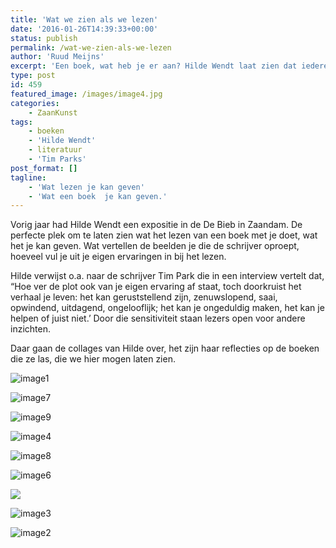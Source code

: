 ```yaml
---
title: 'Wat we zien als we lezen'
date: '2016-01-26T14:39:33+00:00'
status: publish
permalink: /wat-we-zien-als-we-lezen
author: 'Ruud Meijns'
excerpt: 'Een boek, wat heb je er aan? Hilde Wendt laat zien dat iedereen bij het lezen zijn eigen verhaal kan maken. Dat verwerkt ze in haar collages.'
type: post
id: 459
featured_image: /images/image4.jpg
categories:
    - ZaanKunst
tags:
    - boeken
    - 'Hilde Wendt'
    - literatuur
    - 'Tim Parks'
post_format: []
tagline:
    - 'Wat lezen je kan geven'
    - 'Wat een boek  je kan geven.'
---
```

Vorig jaar had Hilde Wendt een expositie in de De Bieb in Zaandam. De perfecte plek om te laten zien wat het lezen van een boek met je doet, wat het je kan geven. Wat vertellen de beelden je die de schrijver oproept, hoeveel vul je uit je eigen ervaringen in bij het lezen.

Hilde verwijst o.a. naar de schrijver Tim Park die in een interview vertelt dat, “Hoe ver de plot ook van je eigen ervaring af staat, toch doorkruist het verhaal je leven: het kan geruststellend zijn, zenuwslopend, saai, opwindend, uitdagend, ongelooflijk; het kan je ongeduldig maken, het kan je helpen of juist niet.’ Door die sensitiviteit staan lezers open voor andere inzichten.

Daar gaan de collages van Hilde over, het zijn haar reflecties op de boeken die ze las, die we hier mogen laten zien.

![image1](/images/image1.jpg)

![image7](/images/image7.jpg)

![image9](/images/image9.jpg)

![image4](/images/image4.jpg)

![image8](/images/image8.jpg)

![image6](/images/image6.jpg)

![](/images/image3.jpg)

![image3](/images/image3.jpg)

![image2](/images/image2.jpg)